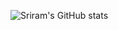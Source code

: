 ![Sriram's GitHub stats](https://github-readme-stats.vercel.app/api?username=sriramelango&show_icons=true&theme=tokyonight)

